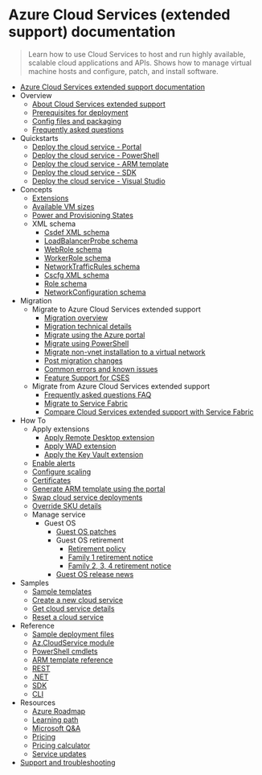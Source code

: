 # Azure Cloud Services (extended support) documentation
> Learn how to use Cloud Services to host and run highly available, scalable cloud applications and APIs. Shows how to manage virtual machine hosts and configure, patch, and install software.
  - [Azure Cloud Services extended support documentation](https://learn.microsoft.com/en-us/azure/cloud-services-extended-support/)
  - Overview
    - [About Cloud Services extended support](https://learn.microsoft.com/en-us/azure/cloud-services-extended-support/overview)
    - [Prerequisites for deployment](https://learn.microsoft.com/en-us/azure/cloud-services-extended-support/deploy-prerequisite)
    - [Config files and packaging](https://learn.microsoft.com/en-us/azure/cloud-services-extended-support/cloud-services-model-and-package)
    - [Frequently asked questions](https://learn.microsoft.com/en-us/azure/cloud-services-extended-support/faq.yml)
  - Quickstarts
    - [Deploy the cloud service - Portal](https://learn.microsoft.com/en-us/azure/cloud-services-extended-support/deploy-portal)
    - [Deploy the cloud service - PowerShell](https://learn.microsoft.com/en-us/azure/cloud-services-extended-support/deploy-powershell)
    - [Deploy the cloud service - ARM template](https://learn.microsoft.com/en-us/azure/cloud-services-extended-support/deploy-template)
    - [Deploy the cloud service - SDK](https://learn.microsoft.com/en-us/azure/cloud-services-extended-support/deploy-sdk)
    - [Deploy the cloud service - Visual Studio](https://learn.microsoft.com/visualstudio/azure/cloud-services-extended-support?context=%2fazure%2fcloud-services-extended-support%2fcontext%2fcontext)
  - Concepts
    - [Extensions](https://learn.microsoft.com/en-us/azure/cloud-services-extended-support/extensions)
    - [Available VM sizes](https://learn.microsoft.com/en-us/azure/cloud-services-extended-support/available-sizes)
    - [Power and Provisioning States](https://learn.microsoft.com/en-us/azure/cloud-services-extended-support/states)
    - XML schema
      - [Csdef XML schema](https://learn.microsoft.com/en-us/azure/cloud-services-extended-support/schema-csdef-file)
      - [LoadBalancerProbe schema](https://learn.microsoft.com/en-us/azure/cloud-services-extended-support/schema-csdef-loadbalancerprobe)
      - [WebRole schema](https://learn.microsoft.com/en-us/azure/cloud-services-extended-support/schema-csdef-webrole)
      - [WorkerRole schema](https://learn.microsoft.com/en-us/azure/cloud-services-extended-support/schema-csdef-workerrole)
      - [NetworkTrafficRules schema](https://learn.microsoft.com/en-us/azure/cloud-services-extended-support/schema-csdef-networktrafficrules)
      - [Cscfg XML schema](https://learn.microsoft.com/en-us/azure/cloud-services-extended-support/schema-cscfg-file)
      - [Role schema](https://learn.microsoft.com/en-us/azure/cloud-services-extended-support/schema-cscfg-role)
      - [NetworkConfiguration schema](https://learn.microsoft.com/en-us/azure/cloud-services-extended-support/schema-cscfg-networkconfiguration)
  - Migration
    - Migrate to Azure Cloud Services extended support
      - [Migration overview](https://learn.microsoft.com/en-us/azure/cloud-services-extended-support/in-place-migration-overview)
      - [Migration technical details](https://learn.microsoft.com/en-us/azure/cloud-services-extended-support/in-place-migration-technical-details)
      - [Migrate using the Azure portal](https://learn.microsoft.com/en-us/azure/cloud-services-extended-support/in-place-migration-portal)
      - [Migrate using PowerShell](https://learn.microsoft.com/en-us/azure/cloud-services-extended-support/in-place-migration-powershell)
      - [Migrate non-vnet installation to a virtual network](https://learn.microsoft.com/en-us/azure/cloud-services-extended-support/non-vnet-migration)
      - [Post migration changes](https://learn.microsoft.com/en-us/azure/cloud-services-extended-support/post-migration-changes)
      - [Common errors and known issues](https://learn.microsoft.com/en-us/azure/cloud-services-extended-support/in-place-migration-common-errors)
      - [Feature Support for CSES](https://learn.microsoft.com/en-us/azure/cloud-services-extended-support/feature-support-analysis)
    - Migrate from Azure Cloud Services extended support
      - [Frequently asked questions FAQ](https://learn.microsoft.com/azure/service-fabric/service-fabric-cloud-services-migration-faq?toc=/azure/cloud-services-extended-support/toc.json)
      - [Migrate to Service Fabric](https://learn.microsoft.com/azure/service-fabric/service-fabric-cloud-services-migration-worker-role-stateless-service?toc=/azure/cloud-services-extended-support/toc.json)
      - [Compare Cloud Services extended support with Service Fabric](https://learn.microsoft.com/azure/service-fabric/service-fabric-cloud-services-migration-differences?toc=/azure/cloud-services-extended-support/toc.json)
  - How To
    - Apply extensions
      - [Apply Remote Desktop extension](https://learn.microsoft.com/en-us/azure/cloud-services-extended-support/enable-rdp)
      - [Apply WAD extension](https://learn.microsoft.com/en-us/azure/cloud-services-extended-support/enable-wad)
      - [Apply the Key Vault extension](https://learn.microsoft.com/en-us/azure/cloud-services-extended-support/enable-key-vault-virtual-machine)
    - [Enable alerts](https://learn.microsoft.com/en-us/azure/cloud-services-extended-support/enable-alerts)
    - [Configure scaling](https://learn.microsoft.com/en-us/azure/cloud-services-extended-support/configure-scaling)
    - [Certificates](https://learn.microsoft.com/en-us/azure/cloud-services-extended-support/certificates-and-key-vault)
    - [Generate ARM template using the portal](https://learn.microsoft.com/en-us/azure/cloud-services-extended-support/generate-template-portal)
    - [Swap cloud service deployments](https://learn.microsoft.com/en-us/azure/cloud-services-extended-support/swap-cloud-service)
    - [Override SKU details](https://learn.microsoft.com/en-us/azure/cloud-services-extended-support/override-sku)
    - Manage service
      - Guest OS
        - [Guest OS patches](https://learn.microsoft.com/en-us/azure/cloud-services-extended-support/cloud-services-guestos-microsoft-security-response-center-releases)
        - Guest OS retirement
          - [Retirement policy](https://learn.microsoft.com/en-us/azure/cloud-services-extended-support/cloud-services-guestos-retirement-policy)
          - [Family 1 retirement notice](https://learn.microsoft.com/en-us/azure/cloud-services-extended-support/cloud-services-guestos-family-1-retirement)
          - [Family 2, 3, 4 retirement notice](https://learn.microsoft.com/en-us/azure/cloud-services-extended-support/cloud-services-guestos-family-2-3-4-retirement)
        - [Guest OS release news](https://learn.microsoft.com/en-us/azure/cloud-services-extended-support/cloud-services-guestos-update-matrix)
  - Samples
    - [Sample templates](https://github.com/Azure-Samples/cloud-services-extended-support)
    - [Create a new cloud service](https://learn.microsoft.com/en-us/azure/cloud-services-extended-support/sample-create-cloud-service)
    - [Get cloud service details](https://learn.microsoft.com/en-us/azure/cloud-services-extended-support/sample-get-cloud-service)
    - [Reset a cloud service](https://learn.microsoft.com/en-us/azure/cloud-services-extended-support/sample-reset-cloud-service)
  - Reference
    - [Sample deployment files](https://github.com/Azure-Samples/cloud-services-extended-support)
    - [Az.CloudService module](https://www.powershellgallery.com/packages/Az.CloudService/0.5.0)
    - [PowerShell cmdlets](https://learn.microsoft.com/powershell/module/az.cloudservice/)
    - [ARM template reference](https://learn.microsoft.com/azure/templates/microsoft.compute/cloudservices)
    - [REST](https://learn.microsoft.com/rest/api/compute/cloud-services)
    - [.NET](https://learn.microsoft.com/dotnet/api/overview/azure/virtualmachines)
    - [SDK](https://www.nuget.org/packages/Microsoft.Azure.Management.Compute/43.0.0-preview)
    - [CLI](https://learn.microsoft.com/cli/azure/cloud-service)
  - Resources
    - [Azure Roadmap](https://azure.microsoft.com/updates/?filters=%5B"Cloud+Services"%5D)
    - [Learning path](https://learn.microsoft.com/training/paths/az-900-describe-cloud-concepts/)
    - [Microsoft Q&A](https://learn.microsoft.com/answers/topics/azure-cloud-services.html)
    - [Pricing](https://azure.microsoft.com/pricing/details/cloud-services/)
    - [Pricing calculator](https://azure.microsoft.com/pricing/calculator/)
    - [Service updates](https://azure.microsoft.com/updates/?product=cloud-services&updatetype=&platform=)
  - [Support and troubleshooting](https://learn.microsoft.com/en-us/azure/cloud-services-extended-support/support-help)
